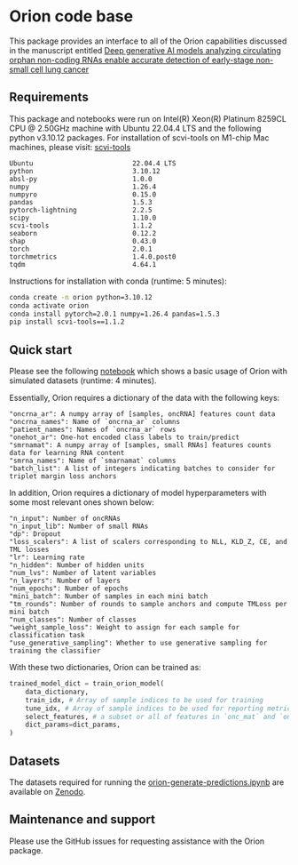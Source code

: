 # Orion code base

This package provides an interface to all of the Orion capabilities discussed in the manuscript entitled [Deep generative AI models analyzing circulating orphan non-coding RNAs enable accurate detection of early-stage non-small cell lung cancer
](https://doi.org/10.1101/2024.04.09.24304531)


## Requirements

This package and notebooks were run on Intel(R) Xeon(R) Platinum 8259CL CPU @ 2.50GHz machine with Ubuntu 22.04.4 LTS and the following python v3.10.12 packages.
For installation of scvi-tools on M1-chip Mac machines, please visit: [scvi-tools](https://docs.scvi-tools.org/en/stable/installation.html)

```
Ubuntu                         22.04.4 LTS
python                         3.10.12
absl-py                        1.0.0
numpy                          1.26.4
numpyro                        0.15.0
pandas                         1.5.3
pytorch-lightning              2.2.5
scipy                          1.10.0
scvi-tools                     1.1.2
seaborn                        0.12.2
shap                           0.43.0
torch                          2.0.1
torchmetrics                   1.4.0.post0
tqdm                           4.64.1
```

Instructions for installation with conda (runtime: 5 minutes):

```bash
conda create -n orion python=3.10.12
conda activate orion
conda install pytorch=2.0.1 numpy=1.26.4 pandas=1.5.3
pip install scvi-tools==1.1.2
```

## Quick start

Please see the following [notebook](notebooks/orion-with-simulated-data.ipynb) which shows a basic usage of Orion with simulated datasets (runtime: 4 minutes).

Essentially, Orion requires a dictionary of the data with the following keys:

```
"oncrna_ar": A numpy array of [samples, oncRNA] features count data
"oncrna_names": Name of `oncrna_ar` columns
"patient_names": Names of `oncrna_ar` rows
"onehot_ar": One-hot encoded class labels to train/predict
"smrnamat": A numpy array of [samples, small RNAs] features counts data for learning RNA content
"smrna_names": Name of `smarnamat` columns
"batch_list": A list of integers indicating batches to consider for triplet margin loss anchors
```

In addition, Orion requires a dictionary of model hyperparameters with some most relevant ones shown below:
```
"n_input": Number of oncRNAs
"n_input_lib": Number of small RNAs
"dp": Dropout
"loss_scalers": A list of scalers corresponding to NLL, KLD_Z, CE, and TML losses
"lr": Learning rate
"n_hidden": Number of hidden units
"num_lvs": Number of latent variables
"n_layers": Number of layers
"num_epochs": Number of epochs
"mini_batch": Number of samples in each mini batch
"tm_rounds": Number of rounds to sample anchors and compute TMLoss per mini batch
"num_classes": Number of classes
"weight_sample_loss": Weight to assign for each sample for classification task
"use_generative_sampling": Whether to use generative sampling for training the classifier
```

With these two dictionaries, Orion can be trained as:

```python
trained_model_dict = train_orion_model(
    data_dictionary,
    train_idx, # Array of sample indices to be used for training
    tune_idx, # Array of sample indices to be used for reporting metrics
    select_features, # a subset or all of features in `onc_mat` and `oncrna_names` keys of data dictionary
    dict_params=dict_params,
)
```

## Datasets

The datasets required for running the [orion-generate-predictions.ipynb](notebooks/orion-generate-predictions.ipynb) are available on [Zenodo](https://doi.org/10.5281/zenodo.12809652).


## Maintenance and support

Please use the GitHub issues for requesting assistance with the Orion package.